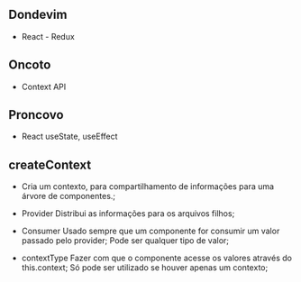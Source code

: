 ## Dondevim

  - React - Redux
## Oncoto

  - Context API

## Proncovo

  - React useState, useEffect


## createContext

  - Cria um contexto, para compartilhamento de informações para uma árvore de componentes.;

  - Provider
    Distribui as informações para os arquivos filhos;

  - Consumer
    Usado sempre que um componente for consumir um valor passado pelo provider;
    Pode ser qualquer tipo de valor;

  - contextType
    Fazer com que o componente acesse os valores através do this.context;
    Só pode ser utilizado se houver apenas um contexto;